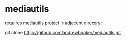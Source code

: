 # mediautils

requires mediautils project in adjacent direcory:

git clone https://github.com/andrewbooker/mediautils.git
